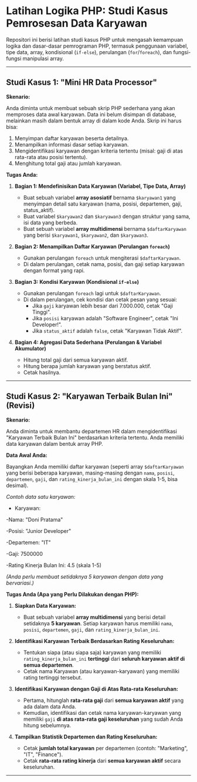 # Latihan Logika PHP: Studi Kasus Pemrosesan Data Karyawan

Repositori ini berisi latihan studi kasus PHP untuk mengasah kemampuan logika dan dasar-dasar pemrograman PHP, termasuk penggunaan variabel, tipe data, array, kondisional (`if-else`), perulangan (`for`/`foreach`), dan fungsi-fungsi manipulasi array.

---

## Studi Kasus 1: "Mini HR Data Processor"

**Skenario:**

Anda diminta untuk membuat sebuah skrip PHP sederhana yang akan memproses data awal karyawan. Data ini belum disimpan di database, melainkan masih dalam bentuk array di dalam kode Anda. Skrip ini harus bisa:

1.  Menyimpan daftar karyawan beserta detailnya.
2.  Menampilkan informasi dasar setiap karyawan.
3.  Mengidentifikasi karyawan dengan kriteria tertentu (misal: gaji di atas rata-rata atau posisi tertentu).
4.  Menghitung total gaji atau jumlah karyawan.

**Tugas Anda:**

1.  **Bagian 1: Mendefinisikan Data Karyawan (Variabel, Tipe Data, Array)**

    - Buat sebuah variabel **array asosiatif** bernama `$karyawan1` yang menyimpan detail satu karyawan (nama, posisi, departemen, gaji, status_aktif).
    - Buat variabel `$karyawan2` dan `$karyawan3` dengan struktur yang sama, isi data yang berbeda.
    - Buat sebuah variabel **array multidimensi** bernama `$daftarKaryawan` yang berisi `$karyawan1`, `$karyawan2`, dan `$karyawan3`.

2.  **Bagian 2: Menampilkan Daftar Karyawan (Perulangan `foreach`)**

    - Gunakan perulangan `foreach` untuk mengiterasi `$daftarKaryawan`.
    - Di dalam perulangan, cetak nama, posisi, dan gaji setiap karyawan dengan format yang rapi.

3.  **Bagian 3: Kondisi Karyawan (Kondisional `if-else`)**

    - Gunakan perulangan `foreach` lagi untuk `$daftarKaryawan`.
    - Di dalam perulangan, cek kondisi dan cetak pesan yang sesuai:
      - Jika `gaji` karyawan lebih besar dari 7.000.000, cetak "Gaji Tinggi".
      - Jika `posisi` karyawan adalah "Software Engineer", cetak "Ini Developer!".
      - Jika `status_aktif` adalah `false`, cetak "Karyawan Tidak Aktif".

4.  **Bagian 4: Agregasi Data Sederhana (Perulangan & Variabel Akumulator)**
    - Hitung total gaji dari semua karyawan aktif.
    - Hitung berapa jumlah karyawan yang berstatus aktif.
    - Cetak hasilnya.

---

## Studi Kasus 2: "Karyawan Terbaik Bulan Ini" (Revisi)

**Skenario:**

Anda diminta untuk membantu departemen HR dalam mengidentifikasi "Karyawan Terbaik Bulan Ini" berdasarkan kriteria tertentu. Anda memiliki data karyawan dalam bentuk array PHP.

**Data Awal Anda:**

Bayangkan Anda memiliki daftar karyawan (seperti array `$daftarKaryawan` yang berisi beberapa karyawan, masing-masing dengan `nama`, `posisi`, `departemen`, `gaji`, dan `rating_kinerja_bulan_ini` dengan skala 1-5, bisa desimal).

_Contoh data satu karyawan:_

- Karyawan:

-Nama: "Doni Pratama"

-Posisi: "Junior Developer"

-Departemen: "IT"

-Gaji: 7500000

-Rating Kinerja Bulan Ini: 4.5 (skala 1-5)

_(Anda perlu membuat setidaknya 5 karyawan dengan data yang bervariasi.)_

**Tugas Anda (Apa yang Perlu Dilakukan dengan PHP):**

1.  **Siapkan Data Karyawan:**

    - Buat sebuah variabel **array multidimensi** yang berisi detail setidaknya **5 karyawan**. Setiap karyawan harus memiliki `nama`, `posisi`, `departemen`, `gaji`, dan `rating_kinerja_bulan_ini`.

2.  **Identifikasi Karyawan Terbaik Berdasarkan Rating Keseluruhan:**

    - Tentukan siapa (atau siapa saja) karyawan yang memiliki `rating_kinerja_bulan_ini` **tertinggi** dari **seluruh karyawan aktif di semua departemen**.
    - Cetak nama Karyawan (atau karyawan-karyawan) yang memiliki rating tertinggi tersebut.

3.  **Identifikasi Karyawan dengan Gaji di Atas Rata-rata Keseluruhan:**

    - Pertama, hitunglah **rata-rata gaji** dari **semua karyawan aktif** yang ada dalam data Anda.
    - Kemudian, identifikasi dan cetak nama karyawan-karyawan yang memiliki `gaji` **di atas rata-rata gaji keseluruhan** yang sudah Anda hitung sebelumnya.

4.  **Tampilkan Statistik Departemen dan Rating Keseluruhan:**
    - Cetak **jumlah total karyawan** per departemen (contoh: "Marketing", "IT", "Finance").
    - Cetak **rata-rata rating kinerja** dari **semua karyawan aktif** secara keseluruhan.

---
